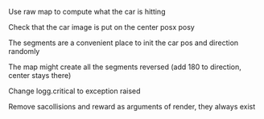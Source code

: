 Use raw map to compute what the car is hitting

Check that the car image is put on the center posx posy

The segments are a convenient place to init the car pos and direction randomly

The map might create all the segments reversed (add 180 to direction, center stays there)

Change logg.critical to exception raised

Remove sacollisions and reward as arguments of render, they always exist

